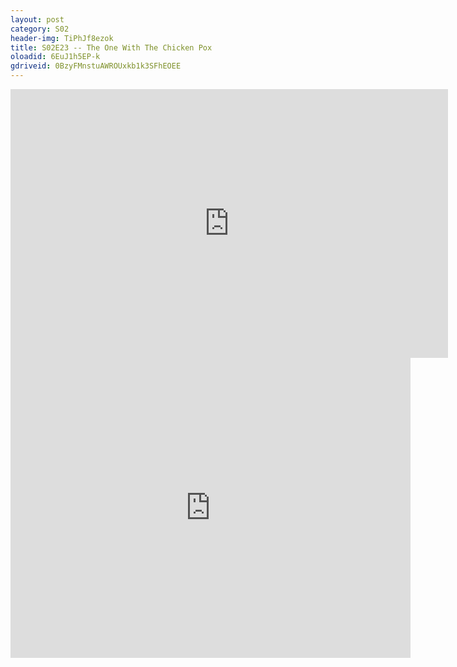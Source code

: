 ```yaml
---
layout: post 
category: S02 
header-img: TiPhJf8ezok 
title: S02E23 -- The One With The Chicken Pox 
oloadid: 6EuJ1h5EP-k 
gdriveid: 0BzyFMnstuAWROUxkb1k3SFhEOEE 
--- 
```

<!--more--> 
<iframe src='https://openload.co/embed/6EuJ1h5EP-k/' width='700' height='430' frameborder='0' scrolling='no' allowfullscreen='allowfullscreen'></iframe> 
<iframe src='https://drive.google.com/file/d/0BzyFMnstuAWROUxkb1k3SFhEOEE/preview' width='640' height='480' frameborder='0' scrolling='no' allowfullscreen='allowfullscreen'></iframe> 